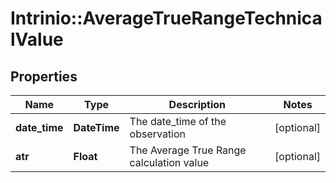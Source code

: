 # Intrinio::AverageTrueRangeTechnicalValue

## Properties
Name | Type | Description | Notes
------------ | ------------- | ------------- | -------------
**date_time** | **DateTime** | The date_time of the observation | [optional] 
**atr** | **Float** | The Average True Range calculation value | [optional] 


